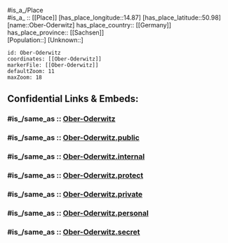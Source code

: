 ﻿---
confidential: public
isDeleted: false
location:
- 50.98
- 14.87
mapmarker: city
mapzoom:
- 7
- 12
SpocWebEntityId: 33015
tags:
- geo/City
type: City
---

#is_a_/Place  
#is_a_ :: [[Place]] 
[has_place_longitude::14.87] 
[has_place_latitude::50.98] 
[name::Ober-Oderwitz] 
has_place_country:: [[Germany]]  
has_place_province:: [[Sachsen]]  
[Population::] 
[Unknown::] 


```leaflet
id: Ober-Oderwitz
coordinates: [[Ober-Oderwitz]] 
markerFile: [[Ober-Oderwitz]] 
defaultZoom: 11 
maxZoom: 18
```


## Confidential Links & Embeds: 

### #is_/same_as :: [Ober-Oderwitz](/_Standards/Earth/Continent/Europe/Europe~Central/Germany/Germany~East/Sachsen/counties~Sachsen/Görlitz/cities~Görlitz/Zittau/City/Ober-Oderwitz.md) 

### #is_/same_as :: [Ober-Oderwitz.public](/_public/Earth/Continent/Europe/Europe~Central/Germany/Germany~East/Sachsen/counties~Sachsen/Görlitz/cities~Görlitz/Zittau/City/Ober-Oderwitz.public.md) 

### #is_/same_as :: [Ober-Oderwitz.internal](/_internal/Earth/Continent/Europe/Europe~Central/Germany/Germany~East/Sachsen/counties~Sachsen/Görlitz/cities~Görlitz/Zittau/City/Ober-Oderwitz.internal.md) 

### #is_/same_as :: [Ober-Oderwitz.protect](/_protect/Earth/Continent/Europe/Europe~Central/Germany/Germany~East/Sachsen/counties~Sachsen/Görlitz/cities~Görlitz/Zittau/City/Ober-Oderwitz.protect.md) 

### #is_/same_as :: [Ober-Oderwitz.private](/_private/Earth/Continent/Europe/Europe~Central/Germany/Germany~East/Sachsen/counties~Sachsen/Görlitz/cities~Görlitz/Zittau/City/Ober-Oderwitz.private.md) 

### #is_/same_as :: [Ober-Oderwitz.personal](/_personal/Earth/Continent/Europe/Europe~Central/Germany/Germany~East/Sachsen/counties~Sachsen/Görlitz/cities~Görlitz/Zittau/City/Ober-Oderwitz.personal.md) 

### #is_/same_as :: [Ober-Oderwitz.secret](/_secret/Earth/Continent/Europe/Europe~Central/Germany/Germany~East/Sachsen/counties~Sachsen/Görlitz/cities~Görlitz/Zittau/City/Ober-Oderwitz.secret.md)


